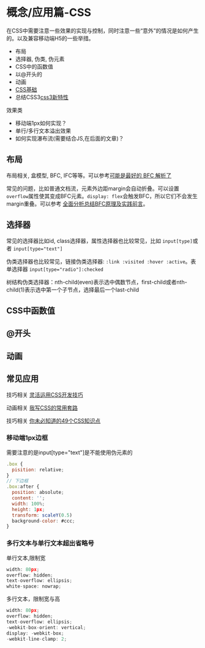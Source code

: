 # 概念/应用篇-CSS

在CSS中需要注意一些效果的实现与控制，同时注意一些“意外”的情况是如何产生的。以及兼容移动端H5的一些举措。

- 布局
- 选择器, 伪类, 伪元素
- CSS中的函数值
- 以@开头的
- 动画
- [CSS基础](https://juejin.im/post/5ce607a7e51d454f6f16eb3d)
- 总结CSS3[css3新特性](https://juejin.im/post/5a0c184c51882531926e4294)

效果类

- 移动端1px如何实现？
- 单行/多行文本溢出效果
- 如何实现瀑布流(需要结合JS,在后面的文章)？

## 布局

布局相关, 盒模型, BFC, IFC等等。可以参考[可能是最好的 BFC 解析了](https://juejin.im/post/5e6afcc9e51d45270f52d462)

常见的问题，比如普通文档流，元素外边距margin会自动折叠。可以设置`overflow`属性使其变成BFC元素。`display: flex`会触发BFC，所以它们不会发生margin重叠。可以参考 [全面分析总结BFC原理及实践前言](https://juejin.im/post/5e60c2c7f265da574e22a1f5)。

## 选择器

常见的选择器比如id, class选择器，属性选择器也比较常见，比如 `input[type]`或者 `input[type="text"]`

伪类选择器也比较常见，链接伪类选择器: `:link :visited :hover :active`。表单选择器 `input[type="radio"]:checked`

树结构伪类选择器：nth-child(even)表示选中偶数节点，first-child或者nth-child(1)表示选中第一个子节点，选择最后一个last-child

## CSS中函数值

## @开头

## 动画

## 常见应用

技巧相关 [灵活运用CSS开发技巧](https://juejin.im/post/5d4d0ec651882549594e7293)

动画相关 [我写CSS的常用套路](https://juejin.im/post/5e070cd9f265da33f8653f00)

技巧相关 [你未必知道的49个CSS知识点](https://juejin.im/post/5d3eca78e51d4561cb5dde12)

### 移动端1px边框

需要注意的是input[type="text"]是不能使用伪元素的

```js
.box {
  pisition: relative;
}
// 下边框
.box:after {
  position: absolute;
  content: '';
  width: 100%;
  height: 1px;
  transform: scaleY(0.5)
  background-color: #ccc;
}
```

### 多行文本与单行文本超出省略号

单行文本,限制宽
```js
width: 80px;
overflow: hidden;
text-overflow: ellipsis;
white-space: nowrap;
```

多行文本，限制宽与高
```js
width: 80px;
overflow: hidden;
text-overflow: ellipsis;
-webkit-box-orient: vertical;
display: -webkit-box;
-webkit-line-clamp: 2;
```
